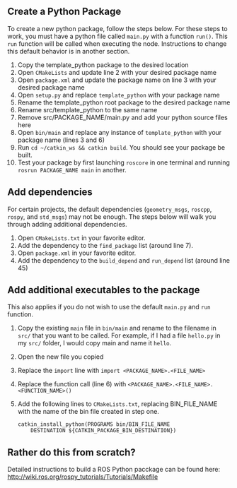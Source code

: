 ## Create a Python Package
To create a new python package, follow the steps below. For these steps to work, you must have a python file called `main.py` with a function `run()`. This `run` function will be called when executing the node. Instructions to change this default behavior is in another section. 

1. Copy the template_python package to the desired location
2. Open `CMakeLists` and update line 2 with your desired package name
3. Open `package.xml` and update the package name on line 3 with your desired package name
4. Open `setup.py` and replace `template_python` with your package name
5. Rename the template_python root package to the desired package name
6. Rename src/template_python to the same name
7. Remove src/PACKAGE_NAME/main.py and add your python source files here
8. Open `bin/main` and replace any instance of `template_python` with your package name (lines 3 and 6)
9. Run `cd ~/catkin_ws && catkin build`. You should see your package be built.
10. Test your package by first launching `roscore` in one terminal and running `rosrun PACKAGE_NAME main` in another.

## Add dependencies
For certain projects, the default dependencies (`geometry_msgs`, `roscpp`, `rospy`, and `std_msgs`) may not be enough. The steps below will walk you through adding additional dependencies. 

1. Open `CMakeLists.txt` in your favorite editor. 
2. Add the dependency to the `find_package` list (around line 7).
3. Open `package.xml` in your favorite editor.
4. Add the dependency to the `build_depend` and `run_depend` list (around line 45)

## Add additional executables to the package
This also applies if you do not wish to use the default `main.py` and `run` function.

1. Copy the existing `main` file in `bin/main` and rename to the filename in `src/` that you want to be called. For example, if I had a file `hello.py` in my `src/` folder, I would copy main and name it `hello`. 
2. Open the new file you copied
3. Replace the `import` line with `import <PACKAGE_NAME>.<FILE_NAME>`
4. Replace the function call (line 6) with `<PACKAGE_NAME>.<FILE_NAME>.<FUNCTION_NAME>()`
5.  Add the following lines to `CMakeLists.txt`, replacing BIN_FILE_NAME with the name of the bin file created in step one.

        catkin_install_python(PROGRAMS bin/BIN_FILE_NAME
            DESTINATION ${CATKIN_PACKAGE_BIN_DESTINATION})

## Rather do this from scratch?
Detailed instructions to build a ROS Python pacckage can be found here: http://wiki.ros.org/rospy_tutorials/Tutorials/Makefile
